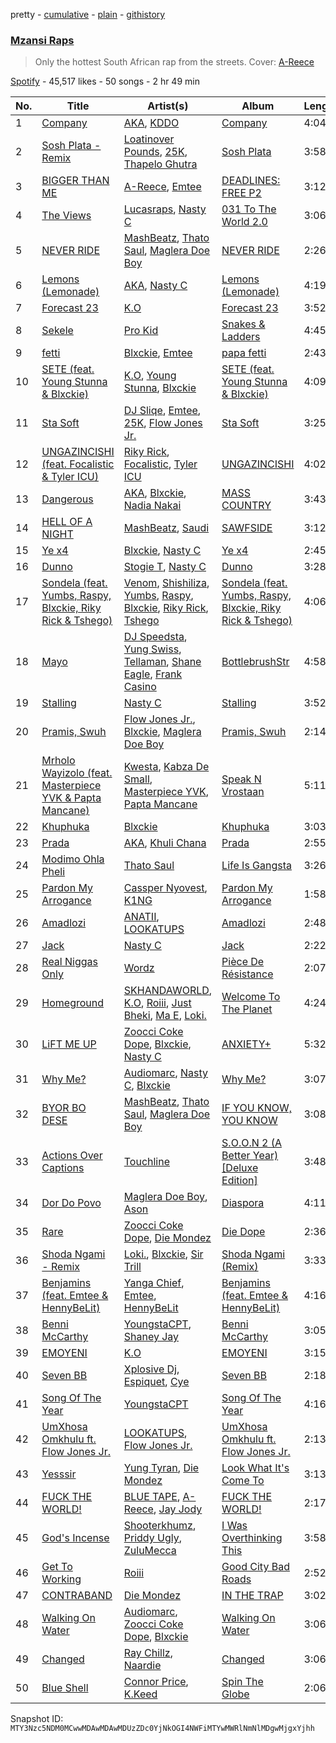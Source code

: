 pretty - [cumulative](/playlists/cumulative/37i9dQZF1DWVEcPtggpQMu.md) - [plain](/playlists/plain/37i9dQZF1DWVEcPtggpQMu) - [githistory](https://github.githistory.xyz/mackorone/spotify-playlist-archive/blob/main/playlists/plain/37i9dQZF1DWVEcPtggpQMu)

### [Mzansi Raps](https://open.spotify.com/playlist/37i9dQZF1DWVEcPtggpQMu)

> Only the hottest South African rap from the streets\. Cover: <a href="https://open.spotify.com/artist/5TirRF3azWV5OpyufcDCFP?si=PG9YWw0KRHCnqXWjoHaifQ">A\-Reece</a>

[Spotify](https://open.spotify.com/user/spotify) - 45,517 likes - 50 songs - 2 hr 49 min

| No. | Title | Artist(s) | Album | Length |
|---|---|---|---|---|
| 1 | [Company](https://open.spotify.com/track/1bNCUFkAMRwPN0LvH2EdUO) | [AKA](https://open.spotify.com/artist/1QIghPIrXQQ22G1yNtAKFX), [KDDO](https://open.spotify.com/artist/7zNK87FEWbBWd4ecCEq5rR) | [Company](https://open.spotify.com/album/1NvFX3PwqZbpeNQuB4Awyy) | 4:04 |
| 2 | [Sosh Plata \- Remix](https://open.spotify.com/track/3x3aen8g82ZErdMyGBuHNN) | [Loatinover Pounds](https://open.spotify.com/artist/5umZ6PgOsDmgJQFcYmAiNS), [25K](https://open.spotify.com/artist/2mIr9ReJuFyuWJvSQ2nWM9), [Thapelo Ghutra](https://open.spotify.com/artist/1KOyVpsHg06svISF8XgSbi) | [Sosh Plata](https://open.spotify.com/album/3pvgrTHdJ0tA8hLJOvuIQm) | 3:58 |
| 3 | [BIGGER THAN ME](https://open.spotify.com/track/2T8zFhRIoj0v4sD9YoZDW8) | [A\-Reece](https://open.spotify.com/artist/5TirRF3azWV5OpyufcDCFP), [Emtee](https://open.spotify.com/artist/6U3gCOvxVWKBxXItqp3mdr) | [DEADLINES: FREE P2](https://open.spotify.com/album/5DvFNfnvFyPLDZp5gQm8ir) | 3:12 |
| 4 | [The Views](https://open.spotify.com/track/5XE6dTAtEqrHp0NRCjuPui) | [Lucasraps](https://open.spotify.com/artist/4MakWUvM6GZhwTKsTA6AAT), [Nasty C](https://open.spotify.com/artist/2gzWmhOZhDN6gXL49JW9qj) | [031 To The World 2.0](https://open.spotify.com/album/1rFKpOUsG1tWjGyHgYp3rH) | 3:06 |
| 5 | [NEVER RIDE](https://open.spotify.com/track/3DFw8WqtxcGtUP8X1o4Yti) | [MashBeatz](https://open.spotify.com/artist/4NJo7JbXHgcLiitBFtWras), [Thato Saul](https://open.spotify.com/artist/0R6GDPZ2Hrn2lF4svYJRkn), [Maglera Doe Boy](https://open.spotify.com/artist/1UXX0jyiEJK15VdkmzYD9L) | [NEVER RIDE](https://open.spotify.com/album/17BYlFgYEGoqNwJsiM4B4k) | 2:26 |
| 6 | [Lemons \(Lemonade\)](https://open.spotify.com/track/6PqdJb18ssWDcROvnsEqy6) | [AKA](https://open.spotify.com/artist/1QIghPIrXQQ22G1yNtAKFX), [Nasty C](https://open.spotify.com/artist/2gzWmhOZhDN6gXL49JW9qj) | [Lemons \(Lemonade\)](https://open.spotify.com/album/0u9KNTzXg6rpDm3AYEBiIQ) | 4:19 |
| 7 | [Forecast 23](https://open.spotify.com/track/10FicYAHW4yw4ucDHq9dM9) | [K.O](https://open.spotify.com/artist/3ilw3NJXRWd153LIBsme1z) | [Forecast 23](https://open.spotify.com/album/5uFJvBk8muHSCeOtJhb4C8) | 3:52 |
| 8 | [Sekele](https://open.spotify.com/track/6N6jTSrcWRWkvKNvkx0HIU) | [Pro Kid](https://open.spotify.com/artist/5HE0pmik1Vo6uww4nZKxli) | [Snakes & Ladders](https://open.spotify.com/album/1NAscHXZlenDoxJ5OzF8Zq) | 4:45 |
| 9 | [fetti](https://open.spotify.com/track/071zULQTyEyVmunaIBr38t) | [Blxckie](https://open.spotify.com/artist/4pQcWzOMSmmz5DK6TqO2FL), [Emtee](https://open.spotify.com/artist/6U3gCOvxVWKBxXItqp3mdr) | [papa fetti](https://open.spotify.com/album/0B97J0R4bwPUqYnxtTXeLo) | 2:43 |
| 10 | [SETE \(feat\. Young Stunna & Blxckie\)](https://open.spotify.com/track/5mXZz0tXIToxu3HRohrdSK) | [K.O](https://open.spotify.com/artist/3ilw3NJXRWd153LIBsme1z), [Young Stunna](https://open.spotify.com/artist/6WQFTzqYHmh8Ph2X0L0QLQ), [Blxckie](https://open.spotify.com/artist/4pQcWzOMSmmz5DK6TqO2FL) | [SETE \(feat\. Young Stunna & Blxckie\)](https://open.spotify.com/album/7ceVgKif2FV49HL1u7qxlG) | 4:09 |
| 11 | [Sta Soft](https://open.spotify.com/track/1rc0ZjnYsncDh81BHyFRQ6) | [DJ Sliqe](https://open.spotify.com/artist/1q4Av58diNwZtD01vPUoH5), [Emtee](https://open.spotify.com/artist/6U3gCOvxVWKBxXItqp3mdr), [25K](https://open.spotify.com/artist/2mIr9ReJuFyuWJvSQ2nWM9), [Flow Jones Jr.](https://open.spotify.com/artist/16lC2NTx9Dj12PsgOzraQa) | [Sta Soft](https://open.spotify.com/album/59Vl3fXba0pHYimUkuTzqV) | 3:25 |
| 12 | [UNGAZINCISHI \(feat\. Focalistic & Tyler ICU\)](https://open.spotify.com/track/4WCMChQUxMOZBiYZThe2BD) | [Riky Rick](https://open.spotify.com/artist/61ZRdppZ5sCtl9m5gfhoGO), [Focalistic](https://open.spotify.com/artist/2GJMSZ7M3D0KyyKRhYgWju), [Tyler ICU](https://open.spotify.com/artist/2oIQCM7hRZI9tS5b9S8rj4) | [UNGAZINCISHI](https://open.spotify.com/album/5B0CepxSBk2uaDZasXIqpe) | 4:02 |
| 13 | [Dangerous](https://open.spotify.com/track/7xEtzTuTO5gW5fPyMnYp5J) | [AKA](https://open.spotify.com/artist/1QIghPIrXQQ22G1yNtAKFX), [Blxckie](https://open.spotify.com/artist/4pQcWzOMSmmz5DK6TqO2FL), [Nadia Nakai](https://open.spotify.com/artist/4J1EvxzABwLaJP4NmOqV8r) | [MASS COUNTRY](https://open.spotify.com/album/376vzaVcBQAbefjO1t7vu5) | 3:43 |
| 14 | [HELL OF A NIGHT](https://open.spotify.com/track/2ELY1HHLenJu04h7UmAf1I) | [MashBeatz](https://open.spotify.com/artist/4NJo7JbXHgcLiitBFtWras), [Saudi](https://open.spotify.com/artist/37Qsf5KCKljH7mL134xp4k) | [SAWFSIDE](https://open.spotify.com/album/6z2Ex1oBEB92LKabY5c99U) | 3:12 |
| 15 | [Ye x4](https://open.spotify.com/track/488crYdGxAi7RdJxKjEWGb) | [Blxckie](https://open.spotify.com/artist/4pQcWzOMSmmz5DK6TqO2FL), [Nasty C](https://open.spotify.com/artist/2gzWmhOZhDN6gXL49JW9qj) | [Ye x4](https://open.spotify.com/album/5K6ozqiCW4tCuU9SxzEx0a) | 2:45 |
| 16 | [Dunno](https://open.spotify.com/track/2LutWBnF40x8T7vD4GzVpc) | [Stogie T](https://open.spotify.com/artist/7tB6fzororeAvyt9RzKePs), [Nasty C](https://open.spotify.com/artist/2gzWmhOZhDN6gXL49JW9qj) | [Dunno](https://open.spotify.com/album/70FtRqPZzaDfAJlqpTNR1T) | 3:28 |
| 17 | [Sondela \(feat\. Yumbs, Raspy, Blxckie, Riky Rick & Tshego\)](https://open.spotify.com/track/0Fts0ctd6WoZPjffe6VlCD) | [Venom](https://open.spotify.com/artist/6fTEwufIDYGyAZjMJqxaW2), [Shishiliza](https://open.spotify.com/artist/1bcMyQ4E06YJPmJIZC1IZj), [Yumbs](https://open.spotify.com/artist/2HLr9NzCqd6XRnpUSM6CvH), [Raspy](https://open.spotify.com/artist/0bhq4kdUAhOte4WPNYhhTk), [Blxckie](https://open.spotify.com/artist/4pQcWzOMSmmz5DK6TqO2FL), [Riky Rick](https://open.spotify.com/artist/61ZRdppZ5sCtl9m5gfhoGO), [Tshego](https://open.spotify.com/artist/2I1KI8uFju21FNrL4zdeqY) | [Sondela \(feat\. Yumbs, Raspy, Blxckie, Riky Rick & Tshego\)](https://open.spotify.com/album/7JpIFYw3A6DlTK8PsoZ8PA) | 4:06 |
| 18 | [Mayo](https://open.spotify.com/track/7Aoh89k0KgYV8oULYTBzyb) | [DJ Speedsta](https://open.spotify.com/artist/3sNkVGehC2a2YkD346mk87), [Yung Swiss](https://open.spotify.com/artist/0xiMstuwLf8AFcrI1owGhK), [Tellaman](https://open.spotify.com/artist/6DqJA9OuRcwPNk76q0cOEW), [Shane Eagle](https://open.spotify.com/artist/68J4TRaqXKr8VhSg71JVdV), [Frank Casino](https://open.spotify.com/artist/4wVM2SOjXuCEUuTi7lln9x) | [BottlebrushStr](https://open.spotify.com/album/1nZQ7pt14d0ByweqOQQsNg) | 4:58 |
| 19 | [Stalling](https://open.spotify.com/track/1iSiayhy8ewrs7Bb2g0du4) | [Nasty C](https://open.spotify.com/artist/2gzWmhOZhDN6gXL49JW9qj) | [Stalling](https://open.spotify.com/album/0IMyl9QsHEcb5B8PQsgEHG) | 3:52 |
| 20 | [Pramis, Swuh](https://open.spotify.com/track/6IpI9llej8xmnhYW4X9KME) | [Flow Jones Jr.](https://open.spotify.com/artist/16lC2NTx9Dj12PsgOzraQa), [Blxckie](https://open.spotify.com/artist/4pQcWzOMSmmz5DK6TqO2FL), [Maglera Doe Boy](https://open.spotify.com/artist/1UXX0jyiEJK15VdkmzYD9L) | [Pramis, Swuh](https://open.spotify.com/album/0o7ulqv3kP59j3ScfsEY80) | 2:14 |
| 21 | [Mrholo Wayizolo \(feat\. Masterpiece YVK & Papta Mancane\)](https://open.spotify.com/track/5TSTHmrwdbkcDHD0whBqiU) | [Kwesta](https://open.spotify.com/artist/3Px6IenueysHsgCQf9xFVr), [Kabza De Small](https://open.spotify.com/artist/1bNjWBFWsAAzZSR59lRdpR), [Masterpiece YVK](https://open.spotify.com/artist/5wVRDS1b9ZMXN6VKEl8f9b), [Papta Mancane](https://open.spotify.com/artist/6DoMDqCMf3ye9lGDsAm23D) | [Speak N Vrostaan](https://open.spotify.com/album/1CN3l9whlGJ4JdkJbSDoV1) | 5:11 |
| 22 | [Khuphuka](https://open.spotify.com/track/0yonvZ8xFI5IYgOVaXTSa5) | [Blxckie](https://open.spotify.com/artist/4pQcWzOMSmmz5DK6TqO2FL) | [Khuphuka](https://open.spotify.com/album/6UsHrbbrXsM36PT0BbGWjj) | 3:03 |
| 23 | [Prada](https://open.spotify.com/track/2DQ8VLRmHPn3QOx2xjlAQw) | [AKA](https://open.spotify.com/artist/1QIghPIrXQQ22G1yNtAKFX), [Khuli Chana](https://open.spotify.com/artist/4f2hVqzqXvQdVaC35D8sAc) | [Prada](https://open.spotify.com/album/1DuDPjQW38GF4bpZ4GgPR5) | 2:55 |
| 24 | [Modimo Ohla Pheli](https://open.spotify.com/track/328ab4f1jS10Xk0Kjj6pHJ) | [Thato Saul](https://open.spotify.com/artist/0R6GDPZ2Hrn2lF4svYJRkn) | [Life Is Gangsta](https://open.spotify.com/album/3X4QeifgysArO4xWHz4UAF) | 3:26 |
| 25 | [Pardon My Arrogance](https://open.spotify.com/track/5lSqaq9zJN90ut2JOoddUW) | [Cassper Nyovest](https://open.spotify.com/artist/18CJ8k3h2Rggioow01dlwP), [K1NG](https://open.spotify.com/artist/4VHLPOtj6jnjbe9kIxFHA9) | [Pardon My Arrogance](https://open.spotify.com/album/2690tz6XKjQtcF1WjNNDJW) | 1:58 |
| 26 | [Amadlozi](https://open.spotify.com/track/4pHdZenBKRDOpredaVILeG) | [ANATII](https://open.spotify.com/artist/6dX1EJC9XFlM8Ql1wGHC55), [LOOKATUPS](https://open.spotify.com/artist/3Juf3knCVNci9CIpYraBER) | [Amadlozi](https://open.spotify.com/album/1wHEl0itEyhRHNDdIh0UCN) | 2:48 |
| 27 | [Jack](https://open.spotify.com/track/0MydMUtzMjfPI1htepCM6J) | [Nasty C](https://open.spotify.com/artist/2gzWmhOZhDN6gXL49JW9qj) | [Jack](https://open.spotify.com/album/6wECibFr4zHhkIFLxyNdvx) | 2:22 |
| 28 | [Real Niggas Only](https://open.spotify.com/track/1sQVikNoENX6xhUppOJ5p3) | [Wordz](https://open.spotify.com/artist/75bLIeHjeeS0eNfGAajaQd) | [Pièce De Résistance](https://open.spotify.com/album/7t0p4OruJQr1txqiPC55jj) | 2:07 |
| 29 | [Homeground](https://open.spotify.com/track/7iAAVGVJ59SR7t2nL2VdY3) | [SKHANDAWORLD](https://open.spotify.com/artist/0iiSx3ZdR8ts3ePVzNbbwH), [K.O](https://open.spotify.com/artist/1d6JzYUN2E6MIt9HmepdPk), [Roiii](https://open.spotify.com/artist/0DdgjYMzRw7t9TVwFuBI0V), [Just Bheki](https://open.spotify.com/artist/4FOfnMPuibRUgSBHBwvoPz), [Ma E](https://open.spotify.com/artist/6OwN3S1Mx86QkRQIaTBiZm), [Loki.](https://open.spotify.com/artist/3f9z8pU96fneXqFTsD9FjD) | [Welcome To The Planet](https://open.spotify.com/album/32LR9thKImAlV8bpla3CDy) | 4:24 |
| 30 | [LiFT ME UP](https://open.spotify.com/track/6wESd7UAIYQezagahRvgXR) | [Zoocci Coke Dope](https://open.spotify.com/artist/6nScSYRb9Qy2b6HJpDtm4w), [Blxckie](https://open.spotify.com/artist/4pQcWzOMSmmz5DK6TqO2FL), [Nasty C](https://open.spotify.com/artist/2gzWmhOZhDN6gXL49JW9qj) | [ANXIETY+](https://open.spotify.com/album/7dxx181PWmsSWdb59f4upZ) | 5:32 |
| 31 | [Why Me?](https://open.spotify.com/track/7rpEhFwa8OTnMoqkDT0JOr) | [Audiomarc](https://open.spotify.com/artist/7M5xa3W8nnFeBaOvJVHRxj), [Nasty C](https://open.spotify.com/artist/2gzWmhOZhDN6gXL49JW9qj), [Blxckie](https://open.spotify.com/artist/4pQcWzOMSmmz5DK6TqO2FL) | [Why Me?](https://open.spotify.com/album/7ipNeYgWhbiQUjmgKJCEHZ) | 3:07 |
| 32 | [BYOR BO DESE](https://open.spotify.com/track/1JQL6EGsxCGfX6Md5bUUuh) | [MashBeatz](https://open.spotify.com/artist/4NJo7JbXHgcLiitBFtWras), [Thato Saul](https://open.spotify.com/artist/0R6GDPZ2Hrn2lF4svYJRkn), [Maglera Doe Boy](https://open.spotify.com/artist/1UXX0jyiEJK15VdkmzYD9L) | [IF YOU KNOW, YOU KNOW](https://open.spotify.com/album/2td1HDBVQHA3XPXfe5vlRk) | 3:08 |
| 33 | [Actions Over Captions](https://open.spotify.com/track/5rXVsZUlbRjMTkC3U14DHR) | [Touchline](https://open.spotify.com/artist/17GDrcknjyTyuxDbZ4kHlz) | [S.O.O.N 2 \(A Better Year\) \[Deluxe Edition\]](https://open.spotify.com/album/6Xp9Tw8YX3689PRvd23Rl6) | 3:48 |
| 34 | [Dor Do Povo](https://open.spotify.com/track/4Oab51CLrmfgwXIDCcaQs1) | [Maglera Doe Boy](https://open.spotify.com/artist/1UXX0jyiEJK15VdkmzYD9L), [Ason](https://open.spotify.com/artist/3I1qHxOUgI1EeWBKhU6pCa) | [Diaspora](https://open.spotify.com/album/3ka1FUfKS7x0Nw2YFd6Pdf) | 4:11 |
| 35 | [Rare](https://open.spotify.com/track/3ypCfyrl6joWlLjrpHQPwH) | [Zoocci Coke Dope](https://open.spotify.com/artist/6nScSYRb9Qy2b6HJpDtm4w), [Die Mondez](https://open.spotify.com/artist/2ceT1FZTvlzjxBGZcjgTh2) | [Die Dope](https://open.spotify.com/album/7xC9AE1CmcMOXFgGa5ffZP) | 2:36 |
| 36 | [Shoda Ngami \- Remix](https://open.spotify.com/track/2W0F1H8Ef34utPdWIzdIsw) | [Loki.](https://open.spotify.com/artist/3f9z8pU96fneXqFTsD9FjD), [Blxckie](https://open.spotify.com/artist/4pQcWzOMSmmz5DK6TqO2FL), [Sir Trill](https://open.spotify.com/artist/4QkKUb73NVonTlAZaShsuY) | [Shoda Ngami \(Remix\)](https://open.spotify.com/album/4Tco5EhdTIAamseoex3Gw3) | 3:33 |
| 37 | [Benjamins \(feat\. Emtee & HennyBeLit\)](https://open.spotify.com/track/1vv7MgQQpK5PCu6F5MQ3Oo) | [Yanga Chief](https://open.spotify.com/artist/30WlMKuvwN6RrMeLARZeqk), [Emtee](https://open.spotify.com/artist/6U3gCOvxVWKBxXItqp3mdr), [HennyBeLit](https://open.spotify.com/artist/4W0PFiZptAwa8wZ3MsIINI) | [Benjamins \(feat\. Emtee & HennyBeLit\)](https://open.spotify.com/album/05ZI6xGPJdKnSPdJFM3M7x) | 4:16 |
| 38 | [Benni McCarthy](https://open.spotify.com/track/3Lyk4X2mZp1BbmzTG9sqmg) | [YoungstaCPT](https://open.spotify.com/artist/3QYKq7aMSiAu6gvfwNNFsv), [Shaney Jay](https://open.spotify.com/artist/1q95EBYcea3p624dJytDFh) | [Benni McCarthy](https://open.spotify.com/album/70g8vpdQWQjAxPRfOpS8dY) | 3:05 |
| 39 | [EMOYENI](https://open.spotify.com/track/3X67yDTJV06mFs00YRRkhG) | [K.O](https://open.spotify.com/artist/3ilw3NJXRWd153LIBsme1z) | [EMOYENI](https://open.spotify.com/album/7gypPIp3Gw3B3MbFLXCFAf) | 3:15 |
| 40 | [Seven BB](https://open.spotify.com/track/0iGdk5XNwvMHZDTGTKpTwd) | [Xplosive Dj](https://open.spotify.com/artist/1c2Xzmqv55N4vD47gl0wyJ), [Espiquet](https://open.spotify.com/artist/0c7OQsZD9YoIElPgJGCR09), [Cye](https://open.spotify.com/artist/6uIf02Kk6I9PxS7eE8Cnb8) | [Seven BB](https://open.spotify.com/album/66BOgRLmhiOHevnaHBB8tp) | 2:18 |
| 41 | [Song Of The Year](https://open.spotify.com/track/63pa2a0znDIGmWdlkBPNCQ) | [YoungstaCPT](https://open.spotify.com/artist/3QYKq7aMSiAu6gvfwNNFsv) | [Song Of The Year](https://open.spotify.com/album/4n8j8InID2uhwpyVDyGLee) | 4:16 |
| 42 | [UmXhosa Omkhulu ft\. Flow Jones Jr.](https://open.spotify.com/track/3ec4fXet7VyAEl16x6JYZ8) | [LOOKATUPS](https://open.spotify.com/artist/3Juf3knCVNci9CIpYraBER), [Flow Jones Jr.](https://open.spotify.com/artist/16lC2NTx9Dj12PsgOzraQa) | [UmXhosa Omkhulu ft\. Flow Jones Jr.](https://open.spotify.com/album/4tAoASk7qQsitUZTnP1cJ9) | 2:13 |
| 43 | [Yesssir](https://open.spotify.com/track/61nqSeeR48OHlOsM93F7hC) | [Yung Tyran](https://open.spotify.com/artist/4soClpNcOWakO9h9nbUBQX), [Die Mondez](https://open.spotify.com/artist/2ceT1FZTvlzjxBGZcjgTh2) | [Look What It's Come To](https://open.spotify.com/album/3slW5G9dQIubZnlHMq7DVH) | 3:13 |
| 44 | [FUCK THE WORLD!](https://open.spotify.com/track/7mJg58d7kPdTlukVXGXZHf) | [BLUE TAPE](https://open.spotify.com/artist/4y5YjEYnpEqsjHnPEN30UK), [A\-Reece](https://open.spotify.com/artist/5TirRF3azWV5OpyufcDCFP), [Jay Jody](https://open.spotify.com/artist/1S50LM0LZMa0AhCmLvYJdR) | [FUCK THE WORLD!](https://open.spotify.com/album/5dhRqFNRXk9Y6hYvdXxVs7) | 2:17 |
| 45 | [God's Incense](https://open.spotify.com/track/4vBGS75jLj7VlI2Oh1UuWA) | [Shooterkhumz](https://open.spotify.com/artist/0x52tpXiSmKKuKkpc0h3Lz), [Priddy Ugly](https://open.spotify.com/artist/04bckYvJEXGoKmBWW9leSz), [ZuluMecca](https://open.spotify.com/artist/0NP68X3OIbbv98djUruUKU) | [I Was Overthinking This](https://open.spotify.com/album/4I2o2HtxSLxqvUmb5D1JAy) | 3:58 |
| 46 | [Get To Working](https://open.spotify.com/track/07r5M0b65Y688Jk87ijURh) | [Roiii](https://open.spotify.com/artist/0DdgjYMzRw7t9TVwFuBI0V) | [Good City Bad Roads](https://open.spotify.com/album/0XpayLAe6wtWcI8A1mxoQb) | 2:52 |
| 47 | [CONTRABAND](https://open.spotify.com/track/5TrejjHSxvWwl2mXjcvhcV) | [Die Mondez](https://open.spotify.com/artist/2ceT1FZTvlzjxBGZcjgTh2) | [IN THE TRAP](https://open.spotify.com/album/5GgeUYVTqbz3OeJimGNAzF) | 3:02 |
| 48 | [Walking On Water](https://open.spotify.com/track/7dbSPhiAeHOuPSrGKQOdGc) | [Audiomarc](https://open.spotify.com/artist/7M5xa3W8nnFeBaOvJVHRxj), [Zoocci Coke Dope](https://open.spotify.com/artist/6nScSYRb9Qy2b6HJpDtm4w), [Blxckie](https://open.spotify.com/artist/4pQcWzOMSmmz5DK6TqO2FL) | [Walking On Water](https://open.spotify.com/album/08ErxtPGSClS8jfdtyHgdb) | 3:06 |
| 49 | [Changed](https://open.spotify.com/track/2xZxcQ9wAqiaBvjNCXlnk9) | [Ray Chillz](https://open.spotify.com/artist/6MlAyF1Wf3wdr7LICB0qj2), [Naardie](https://open.spotify.com/artist/48jZBoeSEG2obtqG5wAO61) | [Changed](https://open.spotify.com/album/32oGJP8KwLlbyPYp06ZEa9) | 3:06 |
| 50 | [Blue Shell](https://open.spotify.com/track/6sCljP7sOQfhphYlyol5KP) | [Connor Price](https://open.spotify.com/artist/5zixe6AbgXPqt4c1uSl94L), [K.Keed](https://open.spotify.com/artist/6vQfwusCjTLgxy5uW20T3e) | [Spin The Globe](https://open.spotify.com/album/1HkGRJtlIFAMDKpEgGxF0M) | 2:06 |

Snapshot ID: `MTY3Nzc5NDM0MCwwMDAwMDAwMDUzZDc0YjNkOGI4NWFiMTYwMWRlNmNlMDgwMjgxYjhh`
